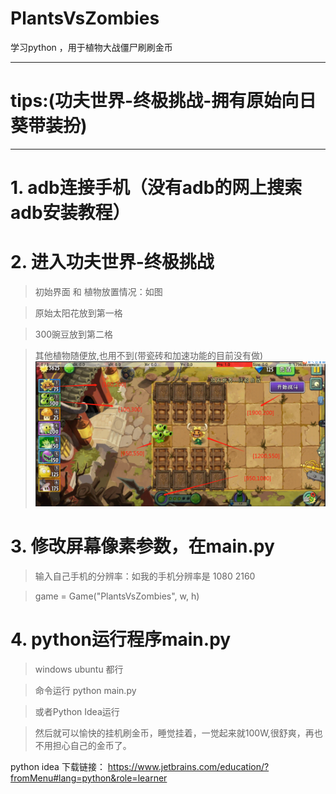 # PlantsVsZombies
学习python ，用于植物大战僵尸刷刷金币
***
# tips:(功夫世界-终极挑战-拥有原始向日葵带装扮)

***


# 1. adb连接手机（没有adb的网上搜索adb安装教程）

# 2. 进入功夫世界-终极挑战
  >初始界面 和 植物放置情况：如图

  >原始太阳花放到第一格

  >300豌豆放到第二格

  >其他植物随便放,也用不到(带瓷砖和加速功能的目前没有做)
  ![我是图片](https://github.com/aJanefish/PlantsVsZombies/blob/master/status_one.png)

# 3. 修改屏幕像素参数，在main.py
  > 输入自己手机的分辨率：如我的手机分辨率是 1080 2160

  > game = Game("PlantsVsZombies", w, h)


# 4. python运行程序main.py
  > windows ubuntu 都行

  > 命令运行 python main.py

  > 或者Python Idea运行
  
  > 然后就可以愉快的挂机刷金币，睡觉挂着，一觉起来就100W,很舒爽，再也不用担心自己的金币了。

  python idea 下载链接： https://www.jetbrains.com/education/?fromMenu#lang=python&role=learner


